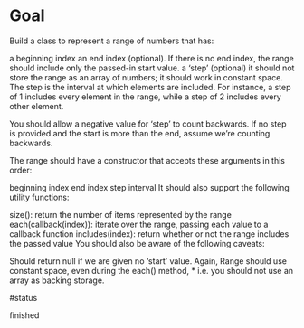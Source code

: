 # Goal

Build a class to represent a range of numbers that has:

a beginning index
an end index (optional). If there is no end index, the range should include only the passed-in start value.
a ‘step’ (optional)
it should not store the range as an array of numbers; it should work in constant space.
The step is the interval at which elements are included. For instance, a step of 1 includes every element in the range, while a step of 2 includes every other element.

You should allow a negative value for ‘step’ to count backwards. If no step is provided and the start is more than the end, assume we’re counting backwards.

The range should have a constructor that accepts these arguments in this order:

beginning index
end index
step interval
It should also support the following utility functions:

size(): return the number of items represented by the range
each(callback(index)): iterate over the range, passing each value to a callback function
includes(index): return whether or not the range includes the passed value
You should also be aware of the following caveats:

Should return null if we are given no ‘start’ value.
Again, Range should use constant space, even during the each() method, * i.e. you should not use an array as backing storage.

#status

finished